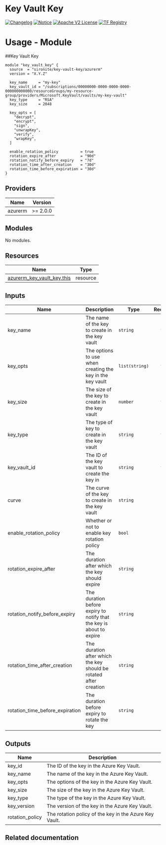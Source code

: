 <!-- BEGIN_TF_DOCS -->
 # Key Vault Key
[![Changelog](https://img.shields.io/badge/changelog-release-green.svg)](https://github.com/sironite/terraform-azurerm-key_vault_key/releases/latest) [![Notice](https://img.shields.io/badge/notice-copyright-yellow.svg)](NOTICE) [![Apache V2 License](https://img.shields.io/badge/license-Apache%20V2-orange.svg)](LICENSE) [![TF Registry](https://img.shields.io/badge/terraform-registry-blue.svg)](https://registry.terraform.io/providers/hashicorp/azurerm/latest/docs/resources/key_vault_key)

# Usage - Module

##Key Vault Key
```hcl
module "key_vault_key" {
  source  = "sironite/key-vault-key/azurerm"
  version = "X.Y.Z"

  key_name     = "my-key"
  key_vault_id = "/subscriptions/00000000-0000-0000-0000-000000000000/resourceGroups/my-resource-group/providers/Microsoft.KeyVault/vaults/my-key-vault"
  key_type     = "RSA"
  key_size     = 2048

  key_opts = [
    "decrypt",
    "encrypt",
    "sign",
    "unwrapKey",
    "verify",
    "wrapKey",
  ]

  enable_rotation_policy          = true
  rotation_expire_after           = "90d"
  rotation_notify_before_expiry   = "7d"
  rotation_time_after_creation    = "30d"
  rotation_time_before_expiration = "30d"
}
```

## Providers

| Name | Version |
|------|---------|
| azurerm | >= 2.0.0 |

## Modules

No modules.

## Resources

| Name | Type |
|------|------|
| [azurerm_key_vault_key.this](https://registry.terraform.io/providers/hashicorp/azurerm/latest/docs/resources/key_vault_key) | resource |

## Inputs

| Name | Description | Type | Required |
|------|-------------|------|:--------:|
| key\_name | The name of the key to create in the key vault | `string` | yes |
| key\_opts | The options to use when creating the key in the key vault | `list(string)` | yes |
| key\_size | The size of the key to create in the key vault | `number` | yes |
| key\_type | The type of key to create in the key vault | `string` | yes |
| key\_vault\_id | The ID of the key vault to create the key in | `string` | yes |
| curve | The curve of the key to create in the key vault | `string` | no |
| enable\_rotation\_policy | Whether or not to enable key rotation policy | `bool` | no |
| rotation\_expire\_after | The duration after which the key should expire | `string` | no |
| rotation\_notify\_before\_expiry | The duration before expiry to notify that the key is about to expire | `string` | no |
| rotation\_time\_after\_creation | The duration after which the key should be rotated after creation | `string` | no |
| rotation\_time\_before\_expiration | The duration before expiry to rotate the key | `string` | no |

## Outputs

| Name | Description |
|------|-------------|
| key\_id | The ID of the key in the Azure Key Vault. |
| key\_name | The name of the key in the Azure Key Vault. |
| key\_opts | The options of the key in the Azure Key Vault. |
| key\_size | The size of the key in the Azure Key Vault. |
| key\_type | The type of the key in the Azure Key Vault. |
| key\_version | The version of the key in the Azure Key Vault. |
| rotation\_policy | The rotation policy of the key in the Azure Key Vault. |

## Related documentation
<!-- END_TF_DOCS -->